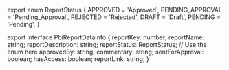 export enum ReportStatus {
  APPROVED = 'Approved',
  PENDING_APPROVAL = 'Pending_Approval',
  REJECTED = 'Rejected',
  DRAFT = 'Draft',
  PENDING = 'Pending',
}

export interface PbiReportDataInfo {
  reportKey: number;
  reportName: string;
  reportDescription: string;
  reportStatus: ReportStatus; // Use the enum here
  approvedBy: string;
  commentary: string;
  sentForApproval: boolean;
  hasAccess: boolean;
  reportLink: string;
}